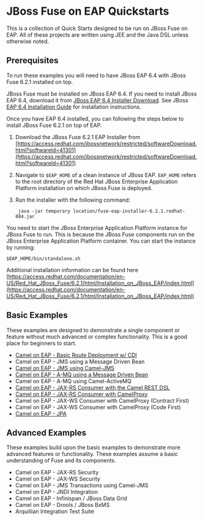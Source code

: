 # JBoss Fuse on EAP Quickstarts #
This is a collection of Quick Starts designed to be run on JBoss Fuse on EAP. All of these projects are written using JEE and the Java DSL unless otherwise noted.

## Prerequisites ##
To run these examples you will need to have JBoss EAP 6.4 with JBoss Fuse 6.2.1 installed on top.

JBoss Fuse must be installed on JBoss EAP 6.4. If you need to install JBoss EAP 6.4, download it from [JBoss EAP 6.4 Installer Download](https://access.redhat.com/jbossnetwork/restricted/softwareDetail.html?softwareId=37383&product=appplatform&version=6.4&downloadType=distributions). See JBoss [EAP 6.4 Installation Guide](https://access.redhat.com/documentation/en-US/JBoss_Enterprise_Application_Platform/6.4/html/Installation_Guide/index.html) for installation instructions.

Once you have EAP 6.4 installed, you can following the steps below to install JBoss Fuse 6.2.1 on top of EAP.

1. Download the JBoss Fuse 6.2.1 EAP Installer from [https://access.redhat.com/jbossnetwork/restricted/softwareDownload.html?softwareId=41301](https://access.redhat.com/jbossnetwork/restricted/softwareDownload.html?softwareId=41301)
2. Navigate to `$EAP_HOME` of a clean instance of JBoss EAP. `EAP_HOME` refers to the root directory of the Red Hat JBoss Enterprise Application Platform installation on which JBoss Fuse is deployed.
3. Run the installer with the following command:

		java -jar temporary location/fuse-eap-installer-6.2.1.redhat-084.jar

You need to start the JBoss Enterprise Application Platform instance for JBoss Fuse to run. This is because the JBoss Fuse components run on the JBoss Enterprise Application Platform container. You can start the instance by running:

	$EAP_HOME/bin/standalone.sh

Additional installation information can be found here [https://access.redhat.com/documentation/en-US/Red_Hat_JBoss_Fuse/6.2.1/html/Installation_on_JBoss_EAP/index.html](https://access.redhat.com/documentation/en-US/Red_Hat_JBoss_Fuse/6.2.1/html/Installation_on_JBoss_EAP/index.html)

## Basic Examples ##
These examples are designed to demonstrate a single component or feature without much advanced or complex functionality. This is a good place for beginners to start.

 * [Camel on EAP - Basic Route Deployment w/ CDI](route_deployment)
 * Camel on EAP - JMS using a Message Driven Bean
 * [Camel on EAP - JMS using Camel-JMS](jms)
 * [Camel on EAP - A-MQ using a Message Driven Bean](amq_mdb)
 * Camel on EAP - A-MQ using Camel-ActiveMQ
 * [Camel on EAP - JAX-RS Consumer with the Camel REST DSL](rest_dsl)
 * [Camel on EAP - JAX-RS Consumer with CamelProxy](jaxrs_proxy)
 * Camel on EAP - JAX-WS Consumer with CamelProxy (Contract First)
 * Camel on EAP - JAX-WS Consumer with CamelProxy (Code First)
 * [Camel on EAP - JPA](jpa)

## Advanced Examples ##
These examples build upon the basic examples to demonstrate more advanced features or functionality. These examples assume a basic understanding of Fuse and its components.

 * Camel on EAP - JAX-RS Security
 * Camel on EAP - JAX-WS Security
 * Camel on EAP - JMS Transactions using Camel-JMS
 * Camel on EAP - JNDI Integration
 * Camel on EAP - Infinispan / JBoss Data Grid
 * Camel on EAP - Drools / JBoss BxMS
 * Arquillian Integration Test Suite
